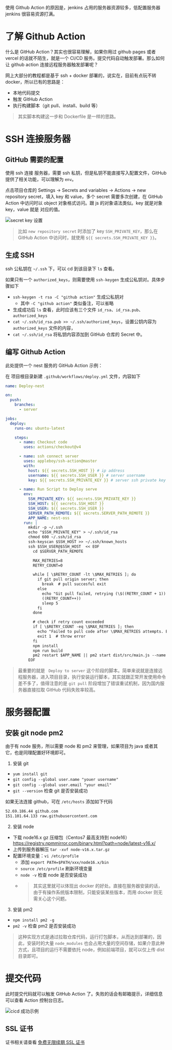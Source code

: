 使用 Github Action 的原因是，jenkins 占用的服务器资源较多，低配置服务器 jenkins 很容易资源打满。

# 了解 Github Action

什么是 GitHub Action？其实也很容易理解，如果你用过 github pages 或者 vercel 的话就不陌生，就是一个 CI/CD 服务。提交代码自动触发部署。那么如何让 github action 连接远程服务器触发部署呢？

网上大部分的教程都是基于 ssh + docker 部署的，说实在，目前有点玩不转 docker，所以已有的思路是：

- 本地代码提交
- 触发 GitHub Action
- 执行构建脚本（git pull、install、build 等）

> 其实脚本构建这一步和 Dockerfile 是一样的思路。

# SSH 连接服务器

## GitHub 需要的配置

使用 ssh 连接 服务器，需要 ssh 私钥，但是私钥不能直接写入配置文件，GitHub 提供了相关功能，可以理解为 `env`。

点击项目仓库的 Settings -> Secrets and variables -> Actions -> new repository secret，填入 key 和 value，多个 secret 需要多次创建，在 GitHub Action 中访问时以 object 对象格式访问。跟 js 的对象语法类似。key 就是对象 key，value 就是 对应的值。

![secret key 设置](https://pic.imgdb.cn/item/6703c3d7d29ded1a8c700c82.png)

> 比如 `new repository secret` 时添加了 key `SSH_PRIVATE_KEY`，那么在 GitHub Action 中访问时，就使用 `${{ secrets.SSH_PRIVATE_KEY }}`。

## 生成 SSH

ssh 公私钥在 `~/.ssh` 下，可以 cd 到该目录下 `ls` 查看。

如果只有一个 `authorized_keys`，则需要使用 `ssh-keygen` 生成公私钥对。具体步骤如下

- `ssh-keygen -t rsa -C "github action"` 生成公私钥对
  - 其中 `-C "github action"` 类似备注，可以省略
- 生成成功后 `ls` 查看，此时应该有三个文件 `id_rsa`、`id_rsa.pub`、`authorized_keys`
- `cat ~/.ssh/id_rsa.pub >> ~/.ssh/authorized_keys`，设置公钥内容为 `authorized_keys` 文件的内容，
- `cat ~/.ssh/id_rsa` 将私钥内容添加到 GitHub 仓库的 Secret 中。

## 编写 Github Action

此处提供一个 nest 服务的 GitHub Action 示例：

在 项目根目录新建 `.github/workflows/deploy.yml` 文件，内容如下

```yml
name: Deploy-nest

on:
  push:
    branches:
      - server

jobs:
  deploy:
    runs-on: ubuntu-latest

    steps:
      - name: Checkout code
        uses: actions/checkout@v4

      - name: ssh connect server
        uses: appleboy/ssh-action@master
        with:
          host: ${{ secrets.SSH_HOST }} # ip address
          username: ${{ secrets.SSH_USER }} # server username
          key: ${{ secrets.SSH_PRIVATE_KEY }} # server ssh private key

      - name: Run Script to Deploy serve
        env:
          SSH_PRIVATE_KEY: ${{ secrets.SSH_PRIVATE_KEY }}
          SSH_HOST: ${{ secrets.SSH_HOST }}
          SSH_USER: ${{ secrets.SSH_USER }}
          SERVER_PATH_REMOTE: ${{ secrets.SERVER_PATH_REMOTE }}
          APP_NAME: nest-oss
        run: |
          mkdir -p ~/.ssh
          echo "$SSH_PRIVATE_KEY" > ~/.ssh/id_rsa
          chmod 600 ~/.ssh/id_rsa
          ssh-keyscan $SSH_HOST >> ~/.ssh/known_hosts
          ssh $SSH_USER@$SSH_HOST  << EOF
            cd $SERVER_PATH_REMOTE

            MAX_RETRIES=8
            RETRY_COUNT=0

            while [ \$RETRY_COUNT -lt \$MAX_RETRIES ]; do
              if git pull origin server; then
                break  # pull succesful exit
              else
                echo "Git pull failed, retrying (\$((RETRY_COUNT + 1)) of \$MAX_RETRIES)..."
                ((RETRY_COUNT++))
                sleep 5
              fi
            done

            # check if retry count exceeded
            if [ \$RETRY_COUNT -eq \$MAX_RETRIES ]; then
              echo "Failed to pull code after \$MAX_RETRIES attempts. Exiting."
              exit 1  # throw error
            fi
            npm install
            npm run build
            pm2 restart $APP_NAME || pm2 start dist/src/main.js --name $APP_NAME
          EOF
```

> 最重要的就是 ` Deploy to server` 这个阶段的脚本。简单来说就是连接远程服务器，进入项目目录，执行安装运行脚本，其实就跟正常开发使用命令差不多了，值得注意的是 `git pull` 阶段增加了错误重试机制，因为国内服务器直接拉取 GitHub 代码失败率较高。

# 服务器配置

## 安装 git node pm2

由于有 node 服务，所以需要 node 和 pm2 来管理，如果项目为 java 或者其它，也是同理配置好环境即可。

1. 安装 git

- `yum install git`
- `git config --global user.name "youer username"`
- `git config --global user.email "your email"`
- `git --version` 检查 git 是否安装成功

如果无法连接 github，可在 `/etc/hosts` 添加如下代码

```bash
52.69.186.44 github.com
151.101.64.133 raw.githubusercontent.com
```

2. 安装 node

- 下载 node16.x gz 压缩包（Centos7 最高支持到 node16）https://registry.npmmirror.com/binary.html?path=node/latest-v16.x/
- 上传到服务器解压 `tar -xvf node-v16.x.tar.gz`
- 配置环境变量：`vi /etc/profile`
  - 添加 `export PATH=$PATH/xxx/node16.x/bin`
  - `source /etc/profile` 刷新环境变量
  - `node -v` 检查 node 是否安装成功
  - > 其实这里就可以体现出 docker 的好处。直接在服务器安装的话，由于有操作系统版本限制，只能安装某些版本，而用 docker 则无需关心这个问题。

3. 安装 pm2

- `npm install pm2 -g`
- `pm2 -v` 检查 pm2 是否安装成功

> 这种实现方式是通过拉取仓库代码，运行打包脚本，从而达到部署的，因此，安装时的大量 `node_modules` 也会占用大量的空间存储，如果介意此种方式，且项目的运行不需要依托 node，例如前端项目，就可以仅上传 dist 目录即可。

# 提交代码

此时提交代码就可以触发 GitHub Action 了。失败的话会有邮箱提示，详细信息可以查看 Action 控制台日志。

![cicd 成功示例](https://pic.imgdb.cn/item/6703c3fad29ded1a8c70400b.png)

## SSL 证书

证书相关请查看 [免费无限续期 SSL 证书](/post/deploy/ssl-cert.md)
